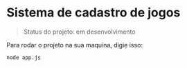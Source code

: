 # Sistema de cadastro de jogos 

> Status do projeto: em desenvolvimento

Para rodar o projeto na sua maquina, digie isso:

```
node app.js
```
